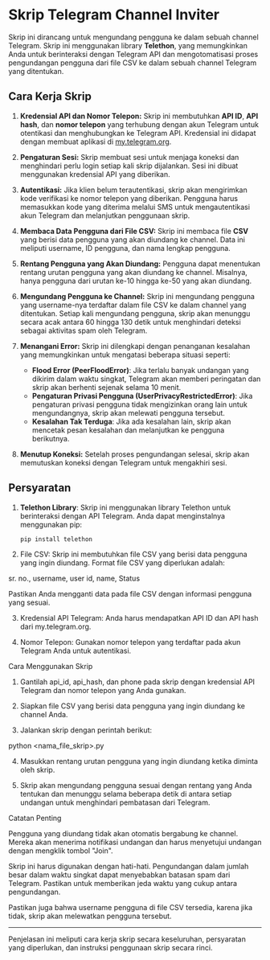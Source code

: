 
# Skrip Telegram Channel Inviter

Skrip ini dirancang untuk mengundang pengguna ke dalam sebuah channel Telegram. Skrip ini menggunakan library **Telethon**, yang memungkinkan Anda untuk berinteraksi dengan Telegram API dan mengotomatisasi proses pengundangan pengguna dari file CSV ke dalam sebuah channel Telegram yang ditentukan.

## Cara Kerja Skrip

1. **Kredensial API dan Nomor Telepon:**
   Skrip ini membutuhkan **API ID**, **API hash**, dan **nomor telepon** yang terhubung dengan akun Telegram untuk otentikasi dan menghubungkan ke Telegram API. Kredensial ini didapat dengan membuat aplikasi di [my.telegram.org](https://my.telegram.org).

2. **Pengaturan Sesi:**
   Skrip membuat sesi untuk menjaga koneksi dan menghindari perlu login setiap kali skrip dijalankan. Sesi ini dibuat menggunakan kredensial API yang diberikan.

3. **Autentikasi:**
   Jika klien belum terautentikasi, skrip akan mengirimkan kode verifikasi ke nomor telepon yang diberikan. Pengguna harus memasukkan kode yang diterima melalui SMS untuk mengautentikasi akun Telegram dan melanjutkan penggunaan skrip.

4. **Membaca Data Pengguna dari File CSV:**
   Skrip ini membaca file **CSV** yang berisi data pengguna yang akan diundang ke channel. Data ini meliputi username, ID pengguna, dan nama lengkap pengguna.

5. **Rentang Pengguna yang Akan Diundang:**
   Pengguna dapat menentukan rentang urutan pengguna yang akan diundang ke channel. Misalnya, hanya pengguna dari urutan ke-10 hingga ke-50 yang akan diundang.

6. **Mengundang Pengguna ke Channel:**
   Skrip ini mengundang pengguna yang username-nya terdaftar dalam file CSV ke dalam channel yang ditentukan. Setiap kali mengundang pengguna, skrip akan menunggu secara acak antara 60 hingga 130 detik untuk menghindari deteksi sebagai aktivitas spam oleh Telegram.

7. **Menangani Error:**
   Skrip ini dilengkapi dengan penanganan kesalahan yang memungkinkan untuk mengatasi beberapa situasi seperti:
   - **Flood Error (PeerFloodError)**: Jika terlalu banyak undangan yang dikirim dalam waktu singkat, Telegram akan memberi peringatan dan skrip akan berhenti sejenak selama 10 menit.
   - **Pengaturan Privasi Pengguna (UserPrivacyRestrictedError)**: Jika pengaturan privasi pengguna tidak mengizinkan orang lain untuk mengundangnya, skrip akan melewati pengguna tersebut.
   - **Kesalahan Tak Terduga**: Jika ada kesalahan lain, skrip akan mencetak pesan kesalahan dan melanjutkan ke pengguna berikutnya.

8. **Menutup Koneksi:**
   Setelah proses pengundangan selesai, skrip akan memutuskan koneksi dengan Telegram untuk mengakhiri sesi.

## Persyaratan

1. **Telethon Library**: Skrip ini menggunakan library Telethon untuk berinteraksi dengan API Telegram. Anda dapat menginstalnya menggunakan pip:
   ```bash
   pip install telethon

2. File CSV: Skrip ini membutuhkan file CSV yang berisi data pengguna yang ingin diundang. Format file CSV yang diperlukan adalah:

sr. no., username, user id, name, Status

Pastikan Anda mengganti data pada file CSV dengan informasi pengguna yang sesuai.


3. Kredensial API Telegram: Anda harus mendapatkan API ID dan API hash dari my.telegram.org.


4. Nomor Telepon: Gunakan nomor telepon yang terdaftar pada akun Telegram Anda untuk autentikasi.



Cara Menggunakan Skrip

1. Gantilah api_id, api_hash, dan phone pada skrip dengan kredensial API Telegram dan nomor telepon yang Anda gunakan.


2. Siapkan file CSV yang berisi data pengguna yang ingin diundang ke channel Anda.


3. Jalankan skrip dengan perintah berikut:

python <nama_file_skrip>.py


4. Masukkan rentang urutan pengguna yang ingin diundang ketika diminta oleh skrip.


5. Skrip akan mengundang pengguna sesuai dengan rentang yang Anda tentukan dan menunggu selama beberapa detik di antara setiap undangan untuk menghindari pembatasan dari Telegram.



Catatan Penting

Pengguna yang diundang tidak akan otomatis bergabung ke channel. Mereka akan menerima notifikasi undangan dan harus menyetujui undangan dengan mengklik tombol "Join".

Skrip ini harus digunakan dengan hati-hati. Pengundangan dalam jumlah besar dalam waktu singkat dapat menyebabkan batasan spam dari Telegram. Pastikan untuk memberikan jeda waktu yang cukup antara pengundangan.

Pastikan juga bahwa username pengguna di file CSV tersedia, karena jika tidak, skrip akan melewatkan pengguna tersebut.


---

Penjelasan ini meliputi cara kerja skrip secara keseluruhan, persyaratan yang diperlukan, dan instruksi penggunaan skrip secara rinci.


